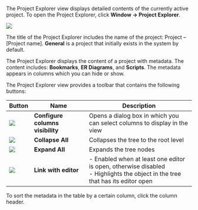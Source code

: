 The Project Explorer view displays detailed contents of the currently active project. To open the Project Explorer, click **Window -> Project Explorer**.

<img src="https://www.dropbox.com/s/p2bcslp2rd2qcht/Project%20Explorer%20view.png?raw=1"/>

The title of the Project Explorer includes the name of the project: Project – [Project name]. **General** is a project that initially exists in the system by default.

The Project Explorer displays the content of a project with metadata. The content includes: **Bookmarks**, **ER Diagrams**, and **Scripts**. The metadata appears in columns which you can hide or show.

The Project Explorer view provides a toolbar that contains the following buttons:

Button|Name|Description
------|----|-----------
<img src="https://www.dropbox.com/s/4piduear4xb6qkl/Columns%20visibility%20button.png?raw=1"/>|**Configure columns visibility**|Opens a dialog box in which you can select columns to display in the view
<img src="https://www.dropbox.com/s/jg92vpaegfm8alz/Collapse%20All%20icon.png?raw=1"/>|**Collapse All**|Collapses the tree to the root level
<img src="https://www.dropbox.com/s/6s5bu4czspsb5px/Expand%20All%20button.png?raw=1"/>|**Expand All**| Expands the tree nodes
<img src="https://www.dropbox.com/s/8ctcn4vmkfex5zt/Link%20with%20editor%20icon.png?raw=1"/>|**Link with editor**|- Enabled when at least one editor is open, otherwise disabled<br/>- Highlights the object in the tree that has its editor open

To sort the metadata in the table by a certain column, click the column header.
